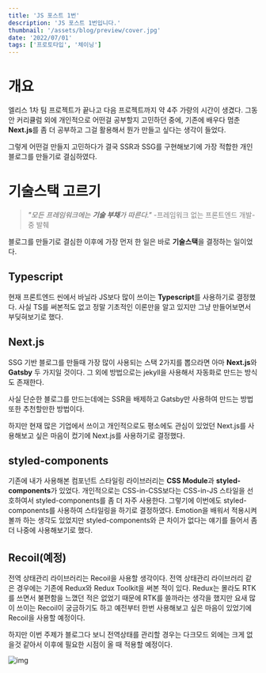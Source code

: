 ```yaml
---
title: 'JS 포스트 1번'
description: 'JS 포스트 1번입니다.'
thumbnail: '/assets/blog/preview/cover.jpg'
date: '2022/07/01'
tags: ['프로토타입', '체이닝']
---
```


# 개요
엘리스 1차 팀 프로젝트가 끝나고 다음 프로젝트까지 약 4주 가량의 시간이 생겼다.
그동안 커리큘럼 외에 개인적으로 어떤걸 공부할지 고민하던 중에, 기존에 배우다 멈춘 **Next.js**를 좀 더 공부하고 그걸 활용해서 뭔가 만들고 싶다는 생각이 들었다.

그렇게 어떤걸 만들지 고민하다가 결국 SSR과 SSG를 구현해보기에 가장 적합한 개인 블로그를 만들기로 결심하였다.

# 기술스택 고르기
> _"모든 프레임워크에는 **기술 부채**가 따른다."_
<span style="color: grey"> -프레임워크 없는 프론트엔드 개발- 중 발췌 </span>

블로그를 만들기로 결심한 이후에 가장 먼저 한 일은 바로 **기술스택**을 결정하는 일이었다.

## Typescript
현재 프론트엔드 씬에서 바닐라 JS보다 많이 쓰이는 **Typescript**를 사용하기로 결정했다.
사실 TS를 써본적도 없고 정말 기초적인 이론만을 알고 있지만 그냥 만들어보면서 부딪혀보기로 했다.
## Next.js
SSG 기반 블로그를 만들때 가장 많이 사용되는 스택 2가지를 뽑으라면 아마 **Next.js**와 **Gatsby** 두 가지일 것이다.
그 외에 방법으로는 jekyll을 사용해서 자동화로 만드는 방식도 존재한다.

사실 단순한 블로그를 만드는데에는 SSR을 배제하고 Gatsby만 사용하여 만드는 방법 또한 추천할만한 방법이다.

하지만 현재 많은 기업에서 쓰이고 개인적으로도 평소에도 관심이 있었던 Next.js를 사용해보고 싶은 마음이 컸기에 Next.js를 사용하기로 결정했다.

## styled-components

기존에 내가 사용해본 컴포넌트 스타일링 라이브러리는 **CSS Module**과 **styled-components**가 있었다.
개인적으로는 CSS-in-CSS보다는 CSS-in-JS 스타일을 선호하여서 styled-components를 좀 더 자주 사용한다.
그렇기에 이번에도 styled-components를 사용하여 스타일링을 하기로 결정하였다.
Emotion을 배워서 적용시켜볼까 하는 생각도 있었지만 styled-components와 큰 차이가 없다는 얘기를 들어서 좀 더 나중에 사용해보기로 했다.
  
## Recoil(예정)

전역 상태관리 라이브러리는 Recoil을 사용할 생각이다.
전역 상태관리 라이브러리 같은 경우에는 기존에 Redux와 Redux Toolkit을 써본 적이 있다.
Redux는 몰라도 RTK를 쓰면서 불편함을 느꼈던 적은 없었기 때문에 RTK를 쓸까라는 생각을 했지만 요새 많이 쓰이는 Recoil이 궁금하기도 하고 예전부터 한번 사용해보고 싶은 마음이 있었기에 Recoil을 사용할 예정이다.

하지만 이번 주제가 블로그다 보니 전역상태를 관리할 경우는 다크모드 외에는 크게 없을것 같아서 이후에 필요한 시점이 올 때 적용할 예정이다.


![img](/assets/blog/javascript/JS1/JS.png)
